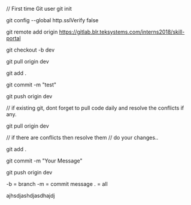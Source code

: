 // First time Git user
git init

git config --global http.sslVerify false 

git remote add origin https://gitlab.blr.teksystems.com/interns2018/skill-portal

git checkout -b dev

git pull origin dev

git add .

git commit -m "test"

git push origin dev


// if existing git, dont forget to pull code daily and resolve the conflicts if any.

git pull origin dev

// if there are conflicts then resolve them 
// do your changes..

git add .

git commit -m "Your Message"

git push origin dev

-b = branch
-m = commit message
. = all

ajhsdjashdjasdhajdj
